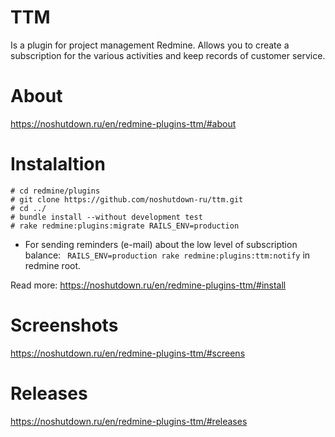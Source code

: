 # TTM

Is a plugin for project management Redmine.
Allows you to create a subscription for the various activities and keep records of customer service.

# About

https://noshutdown.ru/en/redmine-plugins-ttm/#about

# Instalaltion

```
# cd redmine/plugins 
# git clone https://github.com/noshutdown-ru/ttm.git
# cd ../
# bundle install --without development test
# rake redmine:plugins:migrate RAILS_ENV=production
```

* For sending reminders (e-mail) about the low level of subscription balance: ``` RAILS_ENV=production rake redmine:plugins:ttm:notify``` in redmine root.

Read more: https://noshutdown.ru/en/redmine-plugins-ttm/#install

# Screenshots

https://noshutdown.ru/en/redmine-plugins-ttm/#screens

# Releases

https://noshutdown.ru/en/redmine-plugins-ttm/#releases